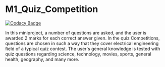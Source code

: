# M1_Quiz_Competition

[![Codacy Badge](https://api.codacy.com/project/badge/Grade/61e77a50e0f54a19ab16ff56becb2287)](https://app.codacy.com/gh/abhishekkanap/M1_Quiz_Competition?utm_source=github.com&utm_medium=referral&utm_content=abhishekkanap/M1_Quiz_Competition&utm_campaign=Badge_Grade_Settings)

In this miniproject, a number of questions are asked, and the user is awarded 2 marks for each correct answer given.
In the quiz Competitions, questions are chosen in such a way that they cover electrical engineering field of a typical quiz contest.
The user's general knowledge is tested with quiz questions regarding science, technology, movies, sports, general health, geography, and many more.
